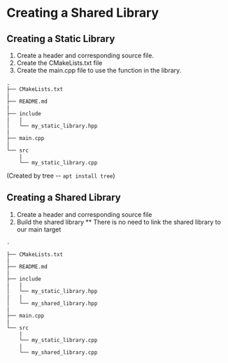 # Creating a Shared Library

## Creating a Static Library

1. Create a header and corresponding source file.
2. Create the CMakeLists.txt file
3. Create the main.cpp file to use the function in the library.


```
.
├── CMakeLists.txt
|
├── README.md
|
├── include
|   |
│   └── my_static_library.hpp
|
├── main.cpp
|
└── src
    |
    └── my_static_library.cpp
```

(Created by tree -- ```apt install tree```)

## Creating a Shared Library

1. Create a header and corresponding source file
2. Build the shared library 
** There is no need to link the shared library to our main target

```
.

├── CMakeLists.txt
|
├── README.md
|
├── include
|   |
│   └── my_static_library.hpp
|   |
│   └── my_shared_library.hpp
|
├── main.cpp
|
└── src
    |
    └── my_static_library.cpp
    |
    └── my_shared_library.cpp

```